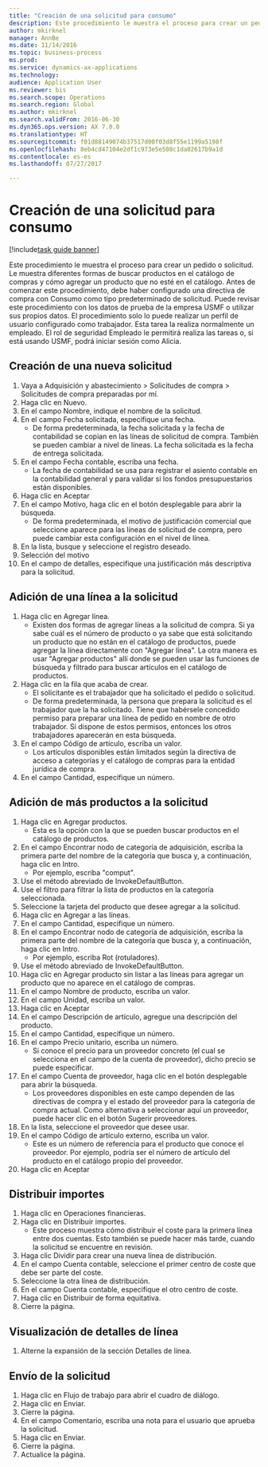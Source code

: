 ```yaml
--- 
title: "Creación de una solicitud para consumo"
description: Este procedimiento le muestra el proceso para crear un pedido o solicitud.
author: mkirknel
manager: AnnBe
ms.date: 11/14/2016
ms.topic: business-process
ms.prod: 
ms.service: dynamics-ax-applications
ms.technology: 
audience: Application User
ms.reviewer: bis
ms.search.scope: Operations
ms.search.region: Global
ms.author: mkirknel
ms.search.validFrom: 2016-06-30
ms.dyn365.ops.version: AX 7.0.0
ms.translationtype: HT
ms.sourcegitcommit: f01d88149074b37517d00f03d8f55e1199a5198f
ms.openlocfilehash: 8eb4cd47104e2df1c973e5e508c1da02617b9a1d
ms.contentlocale: es-es
ms.lasthandoff: 07/27/2017

---
```

# <a name="create-a-requisition-for-consumption"></a>Creación de una solicitud para consumo

[!include[task guide banner](../../includes/task-guide-banner.md)]

Este procedimiento le muestra el proceso para crear un pedido o solicitud. Le muestra diferentes formas de buscar productos en el catálogo de compras y cómo agregar un producto que no esté en el catálogo. Antes de comenzar este procedimiento, debe haber configurado una directiva de compra con Consumo como tipo predeterminado de solicitud. Puede revisar este procedimiento con los datos de prueba de la empresa USMF o utilizar sus propios datos. El procedimiento solo lo puede realizar un perfil de usuario configurado como trabajador.  Esta tarea la realiza normalmente un empleado. El rol de seguridad Empleado le permitirá realiza las tareas o, si está usando USMF, podrá iniciar sesión como Alicia.


## <a name="create-a-new-requisition"></a>Creación de una nueva solicitud
1. Vaya a Adquisición y abastecimiento > Solicitudes de compra > Solicitudes de compra preparadas por mí.
2. Haga clic en Nuevo.
3. En el campo Nombre, indique el nombre de la solicitud.
4. En el campo Fecha solicitada, especifique una fecha.
    * De forma predeterminada, la fecha solicitada y la fecha de contabilidad se copian en las líneas de solicitud de compra. También se pueden cambiar a nivel de líneas. La fecha solicitada es la fecha de entrega solicitada.  
5. En el campo Fecha contable, escriba una fecha.
    * La fecha de contabilidad se usa para registrar el asiento contable en la contabilidad general y para validar si los fondos presupuestarios están disponibles.  
6. Haga clic en Aceptar
7. En el campo Motivo, haga clic en el botón desplegable para abrir la búsqueda.
    * De forma predeterminada, el motivo de justificación comercial que seleccione aparece para las líneas de solicitud de compra, pero puede cambiar esta configuración en el nivel de línea.    
8. En la lista, busque y seleccione el registro deseado.
9. Selección del motivo
10. En el campo de detalles, especifique una justificación más descriptiva para la solicitud.

## <a name="add-a-line-to-the-requisition"></a>Adición de una línea a la solicitud
1. Haga clic en Agregar línea.
    * Existen dos formas de agregar líneas a la solicitud de compra. Si ya sabe cuál es el número de producto o ya sabe que está solicitando un producto que no están en el catálogo de productos, puede agregar la línea directamente con "Agregar línea". La otra manera es usar "Agregar productos" allí donde se pueden usar las funciones de búsqueda y filtrado para buscar artículos en el catálogo de productos.    
2. Haga clic en la fila que acaba de crear.
    * El solicitante es el trabajador que ha solicitado el pedido o solicitud.   
    * De forma predeterminada, la persona que prepara la solicitud es el trabajador que la ha solicitado. Tiene que habérsele concedido permiso para preparar una línea de pedido en nombre de otro trabajador. Si dispone de estos permisos, entonces los otros trabajadores aparecerán en esta búsqueda.  
3. En el campo Código de artículo, escriba un valor.
    * Los artículos disponibles están limitados según la directiva de acceso a categorías y el catálogo de compras para la entidad jurídica de compra.   
4. En el campo Cantidad, especifique un número.

## <a name="add-more-products-to-the-requisition"></a>Adición de más productos a la solicitud
1. Haga clic en Agregar productos.
    * Esta es la opción con la que se pueden buscar productos en el catálogo de productos.    
2. En el campo Encontrar nodo de categoría de adquisición, escriba la primera parte del nombre de la categoría que busca y, a continuación, haga clic en Intro.
    * Por ejemplo, escriba "comput".  
3. Use el método abreviado de InvokeDefaultButton.
4. Use el filtro para filtrar la lista de productos en la categoría seleccionada.
5. Seleccione la tarjeta del producto que desee agregar a la solicitud.
6. Haga clic en Agregar a las líneas.
7. En el campo Cantidad, especifique un número.
8. En el campo Encontrar nodo de categoría de adquisición, escriba la primera parte del nombre de la categoría que busca y, a continuación, haga clic en Intro.
    * Por ejemplo, escriba Rot (rotuladores).  
9. Use el método abreviado de InvokeDefaultButton.
10. Haga clic en Agregar producto sin listar a las líneas para agregar un producto que no aparece en el catálogo de compras.
11. En el campo Nombre de producto, escriba un valor.
12. En el campo Unidad, escriba un valor.
13. Haga clic en Aceptar
14. En el campo Descripción de artículo, agregue una descripción del producto.
15. En el campo Cantidad, especifique un número.
16. En el campo Precio unitario, escriba un número.
    * Si conoce el precio para un proveedor concreto (el cual se selecciona en el campo de la cuenta de proveedor), dicho precio se puede especificar.   
17. En el campo Cuenta de proveedor, haga clic en el botón desplegable para abrir la búsqueda.
    * Los proveedores disponibles en este campo dependen de las directivas de compra y el estado del proveedor para la categoría de compra actual. Como alternativa a seleccionar aquí un proveedor, puede hacer clic en el botón Sugerir proveedores.    
18. En la lista, seleccione el proveedor que desee usar.
19. En el campo Código de artículo externo, escriba un valor.
    * Este es un número de referencia para el producto que conoce el proveedor. Por ejemplo, podría ser el número de artículo del producto en el catálogo propio del proveedor.  
20. Haga clic en Aceptar

## <a name="distribute-amounts"></a>Distribuir importes
1. Haga clic en Operaciones financieras.
2. Haga clic en Distribuir importes.
    * Este proceso muestra cómo distribuir el coste para la primera línea entre dos cuentas. Esto también se puede hacer más tarde, cuando la solicitud se encuentre en revisión.  
3. Haga clic Dividir para crear una nueva línea de distribución.
4. En el campo Cuenta contable, seleccione el primer centro de coste que debe ser parte del coste.
5. Seleccione la otra línea de distribución.
6. En el campo Cuenta contable, especifique el otro centro de coste.
7. Haga clic en Distribuir de forma equitativa.
8. Cierre la página.

## <a name="view-line-details"></a>Visualización de detalles de línea
1. Alterne la expansión de la sección Detalles de línea.

## <a name="submit-the-requisition"></a>Envío de la solicitud
1. Haga clic en Flujo de trabajo para abrir el cuadro de diálogo.
2. Haga clic en Enviar.
3. Cierre la página.
4. En el campo Comentario, escriba una nota para el usuario que aprueba la solicitud.
5. Haga clic en Enviar.
6. Cierre la página.
7. Actualice la página.


